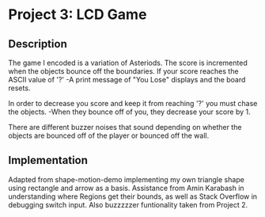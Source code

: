 # Project 3: LCD Game
## Description
The game I encoded is a variation of Asteriods.
The score is incremented when the objects bounce off the boundaries.
If your score reaches the ASCII value of '?'
   -A print message of "You Lose" displays and the board resets.

In order to decrease you score and keep it from reaching '?' you must chase the objects.
   -When they bounce off of you, they decrease your score by 1.

There are different buzzer noises that sound depending on whether the objects are bounced off of the player or bounced off the wall.

## Implementation

Adapted from shape-motion-demo implementing my own triangle shape using rectangle and arrow as a basis.
Assistance from Amin Karabash in understanding where Regions get their bounds, as well as Stack Overflow in debugging switch input.
Also buzzzzzer funtionality taken from Project 2.

